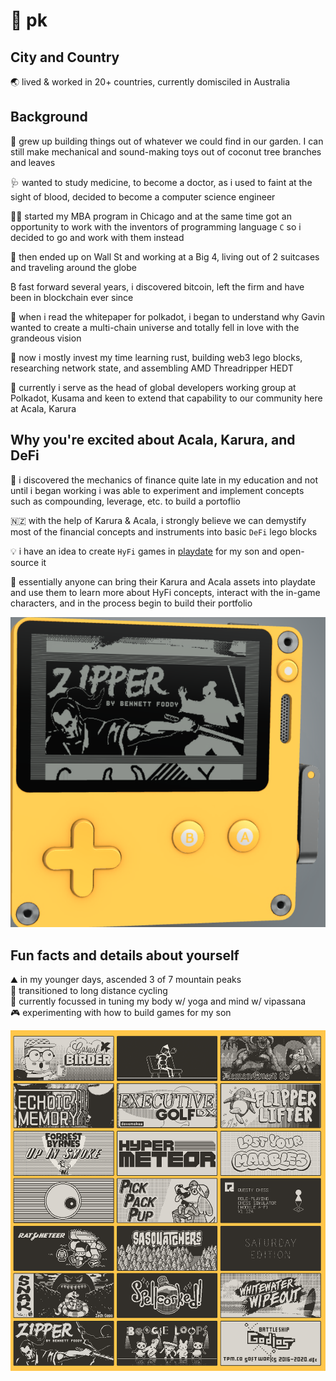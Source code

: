 # 🖖 pk

## City and Country

🌏 lived & worked in 20+ countries, currently domisciled in Australia

## Background

🌴 grew up building things out of whatever we could find in our garden. I can still make mechanical and sound-making toys out of coconut tree branches and leaves

🩺 wanted to study medicine, to become a doctor, as i used to faint at the sight of blood, decided to become a computer science engineer

👨‍💼 started my MBA program in Chicago and at the same time got an opportunity to work with the inventors of programming language `C` so i decided to go and work with them instead

💼 then ended up on Wall St and working at a Big 4, living out of 2 suitcases and traveling around the globe

₿ fast forward several years, i discovered bitcoin, left the firm and have been in blockchain ever since

🔴 when i read the whitepaper for polkadot, i began to understand why Gavin wanted to create a multi-chain universe and totally fell in love with the grandeous vision

🦀 now i mostly invest my time learning rust, building web3 lego blocks, researching network state, and assembling AMD Threadripper HEDT

🥋 currently i serve as the head of global developers working group at Polkadot, Kusama and keen to extend that capability to our community here at Acala, Karura

## Why you're excited about Acala, Karura, and DeFi

🧮 i discovered the mechanics of finance quite late in my education and not until i began working i was able to experiment and implement concepts such as compounding, leverage, etc. to build a portoflio

🇳🇿 with the help of Karura & Acala, i strongly believe we can demystify most of the financial concepts and instruments into basic `DeFi` lego blocks

💡 i have an idea to create `HyFi` games in [playdate](https://play.date/) for my son and open-source it

🤑 essentially anyone can bring their Karura and Acala assets into playdate and use them to learn more about HyFi concepts, interact with the in-game characters, and in the process begin to build their portfolio

![play-date-device](../images/play-date-device.png)

## Fun facts and details about yourself

⛰️ in my younger days, ascended 3 of 7 mountain peaks  
🚴 transitioned to long distance cycling  
🧘 currently focussed in tuning my body w/ yoga and mind w/ vipassana  
🎮 experimenting with how to build games for my son

![play-date-sample-games](../images/play-date-sample-games.png)
